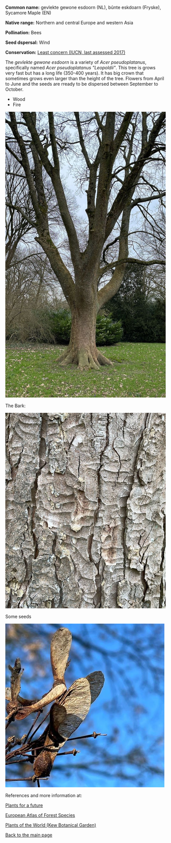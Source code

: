 **Common name:** gevlekte gewone esdoorn (NL), bûnte eskdoarn (Fryske), Sycamore Maple (EN)


<!--more-->
**Native range:**  Northern and central Europe and western Asia

**Pollination:** Bees

**Seed dspersal:** Wind

**Conservation:** [Least concern (IUCN, last assessed 2017)](https://www.iucnredlist.org/species/193856/125923004)

The _gevlekte gewone esdoorn_ is a variety of _Acer pseudoplatanus_, specifically named _Acer pseudoplatanus "Leopoldii"_. This tree is grows very fast but has a long life (350-400 years). It has big crown that sometimes grows even larger than the height of the tree. Flowers from April to June and the seeds are rready to be dispersed between September to October.

- Wood
- Fire

![Acer pseudoplatanus](https://raw.githubusercontent.com/carolxgl/TreeLibrary/gh-pages/images/AcePseLeo.jpeg?raw=true)

The Bark:

![Acer pseudoplatanus](https://raw.githubusercontent.com/carolxgl/TreeLibrary/gh-pages/images/AcePseLeo_B.jpeg?raw=true)

Some seeds

![Acer pseudoplatanus](https://raw.githubusercontent.com/carolxgl/TreeLibrary/gh-pages/images/AcePse_seed.jpeg?raw=true)

References and more information at:

[Plants for a future](https://pfaf.org/user/plant.aspx?latinname=Acer+pseudoplatanus)

[European Atlas of Forest Species](https://ies-ows.jrc.ec.europa.eu/efdac/download/Atlas/pdf/Acer_pseudoplatanus.pdf)

[Plants of the World (Kew Botanical Garden)](https://powo.science.kew.org/taxon/urn:lsid:ipni.org:names:781462-1)

[Back to the main page](https://carolxgl.github.io/TreeLibrary/)
